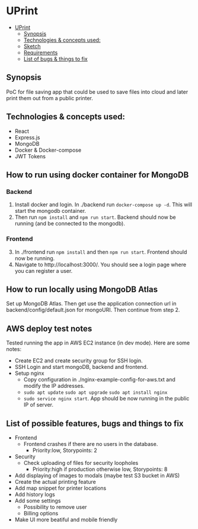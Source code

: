 # UPrint
- [UPrint](#uprint)
	- [Synopsis](#synopsis)
	- [Technologies & concepts used:](#technologies--concepts-used)
	- [Sketch](#sketch)
	- [Requirements](#requirements)
	- [List of bugs & things to fix](#list-of-bugs--things-to-fix)
## Synopsis

PoC for file saving app that could be used to save files into cloud and later print them out from a public printer.

## Technologies & concepts used:
- React
- Express.js
- MongoDB
- Docker & Docker-compose
- JWT Tokens

## How to run using docker container for MongoDB
### Backend
1. Install docker and login. In ./backend run `docker-compose up -d`. This will start the mongodb container.
2. Then run `npm install` and `npm run start`. Backend should now be running (and be connected to the mongodb).

### Frontend
3. In ./frontend run `npm install` and then `npm run start`. Frontend should now be running.
4. Navigate to http://localhost:3000/. You should see a login page where you can register a user.

## How to run locally using MongoDB Atlas
Set up MongoDB Atlas. Then get use the application connection url in backend/config/default.json for mongoURI. Then continue from step 2. 



## AWS deploy test notes
Tested running the app in AWS EC2 instance (in dev mode). Here are some notes:

* Create EC2 and create security group for SSH login.
* SSH Login and start mongoDB, backend and frontend.
* Setup nginx
  * Copy configuration in ./nginx-example-config-for-aws.txt and modify the IP addresses.
  * `sudo apt update` `sudo apt upgrade` `sudo apt install nginx`
  * `sudo service nginx start`. App should be now running in the public IP of server.


## List of possible features, bugs and things to fix
  * Frontend
    * Frontend crashes if there are no users in the database.
      * Priority:low, Storypoints: 2
  * Security
    * Check uploading of files for security loopholes
      * Priority:high if production otherwise low, Storypoints: 8
  * Add displaying of images to modals (maybe test S3 bucket in AWS)
  * Create the actual printing feature
  * Add map snippet for printer locations
  * Add history logs
  * Add some settings 
    * Possibility to remove user
    * Billing options
  * Make UI more beatiful and mobile friendly
